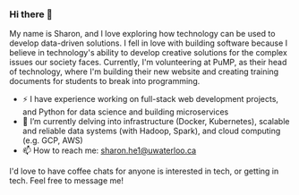 ### Hi there 👋 
My name is Sharon, and I love exploring how technology can be used to develop data-driven solutions. I fell in love with building software because I believe in technology's ability to develop creative solutions for the complex issues our society faces. Currently, I'm volunteering at PuMP, as their head of technology, where I'm building their new website and creating training documents for students to break into programming.
- ⚡ I have experience working on full-stack web development projects, and Python for data science and building microservices
- 🌱 I’m currently delving into infrastructure (Docker, Kubernetes), scalable and reliable data systems (with Hadoop, Spark), and cloud computing (e.g. GCP, AWS)
- 📫 How to reach me: sharon.he1@uwaterloo.ca

I'd love to have coffee chats for anyone is interested in tech, or getting in tech. Feel free to message me!
<!--
**xsharonhe/xsharonhe** is a ✨ _special_ ✨ repository because its `README.md` (this file) appears on your GitHub profile.

Here are some ideas to get you started:

- 🔭 I’m currently working on ...
- 🌱 I’m currently learning ...
- 👯 I’m looking to collaborate on ...
- 🤔 I’m looking for help with ...
- 💬 Ask me about ...
- 📫 How to reach me: ...
- 😄 Pronouns: ...
- ⚡ Fun fact: ...
-->
